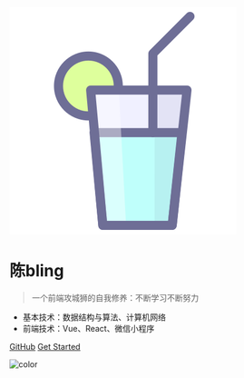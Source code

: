 <!--
 * @Author: your name
 * @Date: 2021-12-22 17:12:56
 * @LastEditTime: 2021-12-22 17:25:29
 * @LastEditors: Please set LastEditors
 * @Description: 打开koroFileHeader查看配置 进行设置: https://github.com/OBKoro1/koro1FileHeader/wiki/%E9%85%8D%E7%BD%AE
 * @FilePath: /stars-doc/docs/_coverpage.md
-->
![logo](/docs/algorithm/beverage.svg)

# 陈bling

> 一个前端攻城狮的自我修养：不断学习不断努力

* 基本技术：数据结构与算法、计算机网络
* 前端技术：Vue、React、微信小程序

[GitHub](https://github.com/chenblingstars/stars-docs)
[Get Started](#es6/letconst)

<!-- 背景图片

![](_media/bg.png) -->

<!-- 背景色 -->

![color](#f0f0f0)